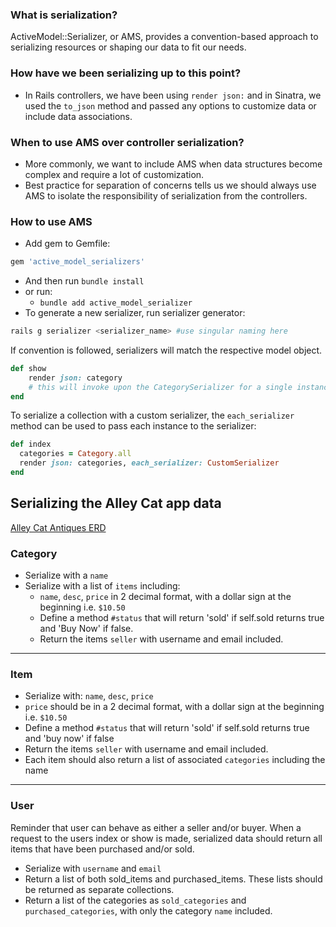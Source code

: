
### What is serialization?

ActiveModel::Serializer, or AMS, provides a convention-based approach to serializing resources or shaping our data to fit our needs.

### How have we been serializing up to this point?

- In Rails controllers, we have been using `render json:` and in Sinatra, we used the `to_json` method and passed any options to customize data or include data associations.

### When to use AMS over controller serialization?

- More commonly, we want to include AMS when data structures become complex and require a lot of customization.
- Best practice for separation of concerns tells us we should always use AMS to isolate the responsibility of serialization from the controllers.

### How to use AMS

- Add gem to Gemfile:

```bash
gem 'active_model_serializers'
```

- And then run `bundle install`
- or run:
    - `bundle add active_model_serializer`
- To generate a new serializer, run serializer generator:

```bash
rails g serializer <serializer_name> #use singular naming here
```

If convention is followed, serializers will match the respective model object.

```ruby
def show
	render json: category
	# this will invoke upon the CategorySerializer for a single instance
end
```

To serialize a collection with a custom serializer, the `each_serializer` method can be used to pass each instance to the serializer:

```ruby
def index
  categories = Category.all
  render json: categories, each_serializer: CustomSerializer
end
```

## Serializing the Alley Cat app data
[Alley Cat Antiques ERD](https://drive.google.com/file/d/1JYWBbN5QuhdJqAk9vZFBVS4q204o4umU/view?usp=sharing)

### Category

- Serialize with a `name`
- Serialize with a list of `items` including:
    - `name`, `desc`, `price` in 2 decimal format, with a dollar sign at the beginning i.e. `$10.50`
    - Define a method `#status` that will return 'sold' if self.sold returns true and 'Buy Now' if false.
    - Return the items `seller` with username and email included.

---

### Item

- Serialize with: `name`, `desc`, `price`
- `price` should be in a 2 decimal format, with a dollar sign at the beginning i.e. `$10.50`
- Define a method `#status` that will return 'sold' if self.sold returns true and 'buy now' if false
- Return the items `seller` with username and email included.
- Each item should also return a list of associated `categories` including the name

---

### User

Reminder that user can behave as either a seller and/or buyer. When a request to the users index or show is made, serialized data should return all items that have been purchased and/or sold.

- Serialize with `username` and `email`
- Return a list of both sold_items and purchased_items. These lists should be returned as separate collections.
- Return a list of the categories as `sold_categories` and `purchased_categories`, with only the category `name` included.
